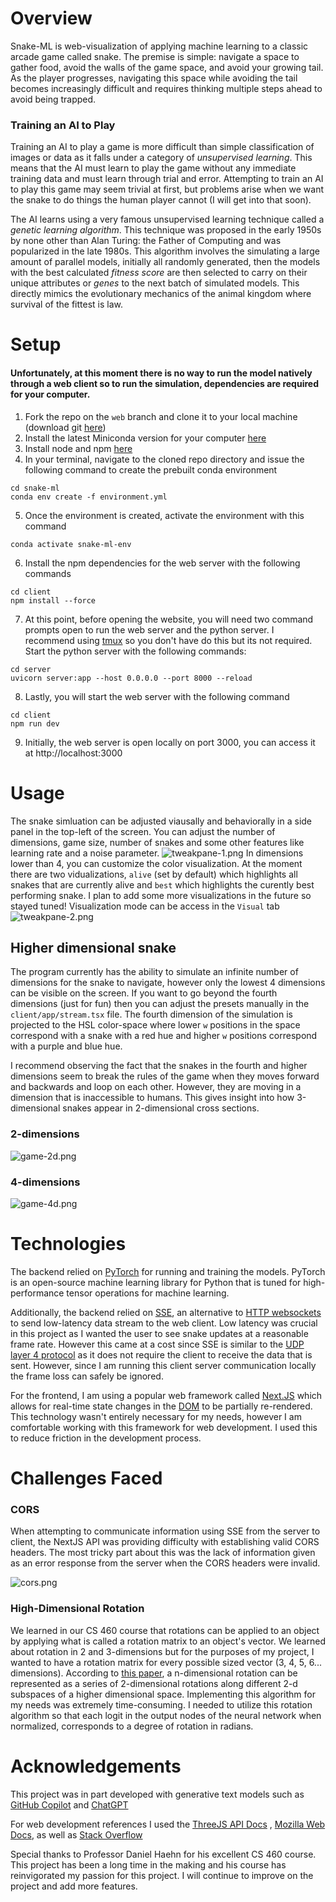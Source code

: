 # Overview
Snake-ML is web-visualization of applying machine learning to a classic arcade game called snake. The premise is simple: navigate a space to gather food, avoid the walls of the game space, and avoid your growing tail. As the player progresses, navigating this space while avoiding the tail becomes increasingly difficult and requires thinking multiple steps ahead to avoid being trapped.
### Training an AI to Play
Training an AI to play a game is more difficult than simple classification of images or data as it falls under a category of *unsupervised learning*. This means that the AI must learn to play the game without any immediate training data and must learn through trial and error. Attempting to train an AI to play this game may seem trivial at first, but problems arise when we want the snake to do things the human player cannot (I will get into that soon).

The AI learns using a very famous unsupervised learning technique called a *genetic learning algorithm*. This technique was proposed in the early 1950s by none other than Alan Turing: the Father of Computing and was popularized in the late 1980s. This algorithm involves the simulating a large amount of parallel models, initially all randomly generated, then the models with the best calculated *fitness score* are then selected to carry on their unique attributes or *genes* to the next batch of simulated models. This directly mimics the evolutionary mechanics of the animal kingdom where survival of the fittest is law.

# Setup
#### Unfortunately, at this moment there is no way to run the model natively through a web client so to run the simulation, dependencies are required for your computer.

1) Fork the repo on the `web` branch and clone it to your local machine (download git [here](https://git-scm.com/downloads))
2) Install the latest Miniconda version for your computer [here](https://docs.anaconda.com/miniconda/install/)
3) Install node and npm [here](https://nodejs.org/en/download/package-manager)
4) In your terminal, navigate to the cloned repo directory and issue the following command to create the prebuilt conda environment
```
cd snake-ml
conda env create -f environment.yml
```
5) Once the environment is created, activate the environment with this command
```
conda activate snake-ml-env
```
6) Install the npm dependencies for the web server with the following commands
```
cd client
npm install --force
```
7) At this point, before opening the website, you will need two command prompts open to run the web server and the python server. I recommend using [tmux](https://github.com/tmux/tmux/wiki) so you don't have do this but its not required. Start the python server with the following commands:
```
cd server
uvicorn server:app --host 0.0.0.0 --port 8000 --reload
```
8) Lastly, you will start the web server with the following command
```
cd client
npm run dev
```
9) Initially, the web server is open locally on port 3000, you can access it at http://localhost:3000

# Usage
The snake simluation can be adjusted viausally and behaviorally in a side panel in the top-left of the screen. You can adjust the number of dimensions, game size, number of snakes and some other features like learning rate and a noise parameter.
![tweakpane-1.png](https://github.com/gg-blake/snake-ml/blob/web/tweakpane-1.png?raw=True)
In dimensions lower than 4, you can customize the color visualization. At the moment there are two vidualizations, `alive` (set by default) which highlights all snakes that are currently alive and `best` which highlights the curently best performing snake. I plan to add some more visualizations in the future so stayed tuned! Visualization mode can be access in the `Visual` tab
![tweakpane-2.png](https://github.com/gg-blake/snake-ml/blob/web/tweakpane-2.png?raw=True)
## Higher dimensional snake
The program currently has the ability to simulate an infinite number of dimensions for the snake to navigate, however only the lowest 4 dimensions can be visible on the screen. If you want to go beyond the fourth dimensions (just for fun) then you can adjust the presets manually in the `client/app/stream.tsx` file. The fourth dimension of the simulation is projected to the HSL color-space where lower `w` positions in the space correspond with a snake with a red hue and higher `w` positions correspond with a purple and blue hue.

I recommend observing the fact that the snakes in the fourth and higher dimensions seem to break the rules of the game when they moves forward and backwards and loop on each other. However, they are moving in a dimension that is inaccessible to humans. This gives insight into how 3-dimensional snakes appear in 2-dimensional cross sections. 
### 2-dimensions
![game-2d.png](https://github.com/gg-blake/snake-ml/blob/web/game-2d.gif?raw=True)
### 4-dimensions
![game-4d.png](https://github.com/gg-blake/snake-ml/blob/web/game-4d.gif?raw=True)
# Technologies
The backend relied on [PyTorch](https://pytorch.org/) for running and training the models. PyTorch is an open-source machine learning library for Python that is tuned for high-performance tensor operations for machine learning.

Additionally, the backend relied on [SSE](https://en.wikipedia.org/wiki/Server-sent_events), an alternative to [HTTP websockets](https://en.wikipedia.org/wiki/WebSocket) to send low-latency data stream to the web client. Low latency was crucial in this project as I wanted the user to see snake updates at a reasonable frame rate. However this came at a cost since SSE is similar to the [UDP layer 4 protocol](https://en.wikipedia.org/wiki/User_Datagram_Protocol) as it does not require the client to receive the data that is sent. However, since I am running this client server communication locally the frame loss can safely be ignored.

For the frontend, I am using a popular web framework called [Next.JS](https://nextjs.org/) which allows for real-time state changes in the [DOM](https://developer.mozilla.org/en-US/docs/Web/API/Document_Object_Model) to be partially re-rendered. This technology wasn't entirely necessary for my needs, however I am comfortable working with this framework for web development. I used this to reduce friction in the development process.
# Challenges Faced
### CORS
When attempting to communicate information using SSE from the server to client, the NextJS API was providing difficulty with establishing valid CORS headers. The most tricky part about this was the lack of information given as an error response from the server when the CORS headers were invalid.

![cors.png](https://github.com/gg-blake/snake-ml/blob/web/cors.png?raw=True)
### High-Dimensional Rotation
We learned in our CS 460 course that rotations can be applied to an object by applying what is called a rotation matrix to an object's vector. We learned about rotation in 2 and 3-dimensions but for the purposes of my project, I wanted to have a rotation matrix for every possible sized vector (3, 4, 5, 6... dimensions). According to [this paper](https://naos-be.zcu.cz/server/api/core/bitstreams/c155d250-c732-4256-a9cf-33cd61f0015f/content), a n-dimensional rotation can be represented as a series of 2-dimensional rotations along different 2-d subspaces of a higher dimensional space. Implementing this algorithm for my needs was extremely time-consuming. I needed to utilize this rotation algorithm so that each logit in the output nodes of the neural network when normalized, corresponds to a degree of rotation in radians.

# Acknowledgements
This project was in part developed with generative text models such as [GitHub Copilot](https://github.com/features/copilot) and [ChatGPT](https://chatgpt.com/)

For web development references I used the [ThreeJS API Docs](https://threejs.org/docs/) , [Mozilla Web Docs](https://developer.mozilla.org/en-US/), as well as [Stack Overflow](https://stackoverflow.com/)

Special thanks to Professor Daniel Haehn for his excellent CS 460 course. This project has been a long time in the making and his course has reinvigorated my passion for this project. I will continue to improve on the project and add more features.
